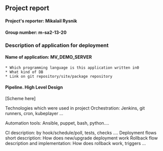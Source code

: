 ## Project report

#### Project's reporter: Mikalail Rysnik
#### Group number: m-sa2-13-20

### Description of application for deployment

#### Name of application: MV_DEMO_SERVER

    * Which programming language is this application written in0
    * What kind of DB
    * Link on git repository/site/package repository

#### Pipeline. High Level Design

[Scheme here]



Technologies which were used in project
Orchestration: Jenkins, git runners, cron, kubeplayer ...

Automation tools: Ansible, puppet, bash, python....

CI description: by hook/schedule/poll, tests, checks ....
    Deployment flows short description:
    How does new/upgrade deployment work
    Rollback flow description and implementation:
    How does rollback work, triggers ...
